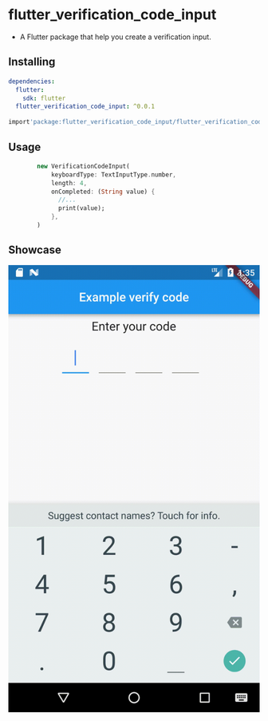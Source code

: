 # flutter_verification_code_input

- A Flutter package that help you create a verification input.

## Installing

```yaml
dependencies:
  flutter:
    sdk: flutter
  flutter_verification_code_input: ^0.0.1
```

```dart
import'package:flutter_verification_code_input/flutter_verification_code_input.dart';
```

## Usage

```dart
        new VerificationCodeInput(
            keyboardType: TextInputType.number,
            length: 4,
            onCompleted: (String value) {
              //...
              print(value);
            },
        )
```

## Showcase

![Showcase](show_case.gif)
